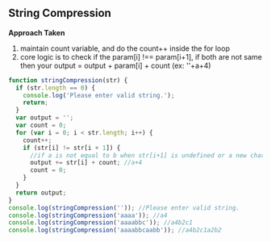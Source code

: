 ## String Compression

**Approach Taken**

1. maintain count variable, and do the count++ inside the for loop
2. core logic is to check if the param[i] !== param[i+1], if both are not same then your output = output + param[i] + count (ex: ''+a+4)

```js
function stringCompression(str) {
  if (str.length == 0) {
    console.log('Please enter valid string.');
    return;
  }
  var output = '';
  var count = 0;
  for (var i = 0; i < str.length; i++) {
    count++;
    if (str[i] != str[i + 1]) {
      //if a is not equal to b when str[i+1] is undefined or a new character itself (ex: b or c)
      output += str[i] + count; //a+4
      count = 0;
    }
  }
  return output;
}
console.log(stringCompression('')); //Please enter valid string.
console.log(stringCompression('aaaa')); //a4
console.log(stringCompression('aaaabbc')); //a4b2c1
console.log(stringCompression('aaaabbcaabb')); //a4b2c1a2b2
```
